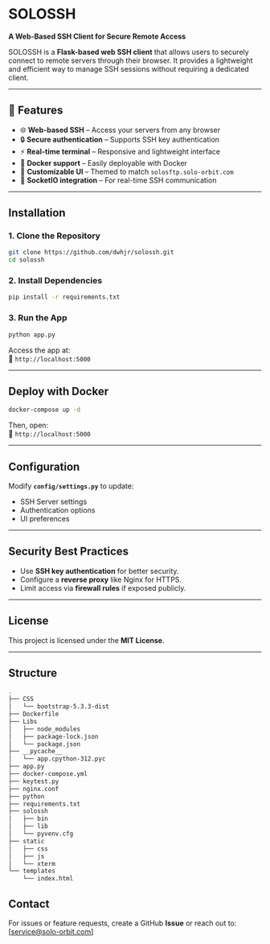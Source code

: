 # SOLOSSH
**A Web-Based SSH Client for Secure Remote Access**  

SOLOSSH is a **Flask-based web SSH client** that allows users to securely connect to remote servers through their browser. It provides a lightweight and efficient way to manage SSH sessions without requiring a dedicated client.

---

## 🔧 Features
- 🌐 **Web-based SSH** – Access your servers from any browser  
- 🔒 **Secure authentication** – Supports SSH key authentication  
- ⚡ **Real-time terminal** – Responsive and lightweight interface  
- 🐳 **Docker support** – Easily deployable with Docker  
- 🎨 **Customizable UI** – Themed to match `solosftp.solo-orbit.com`  
- 📡 **SocketIO integration** – For real-time SSH communication  

---

## Installation

### 1. Clone the Repository
```bash
git clone https://github.com/dwhjr/solossh.git
cd solossh
```

### 2. Install Dependencies
```bash
pip install -r requirements.txt
```

### 3. Run the App
```bash
python app.py
```
Access the app at:  
🔗 `http://localhost:5000`

---

## Deploy with Docker
```bash
docker-compose up -d
```
Then, open:  
🔗 `http://localhost:5000`

---

## Configuration
Modify **`config/settings.py`** to update:
- SSH Server settings  
- Authentication options  
- UI preferences  

---

## Security Best Practices
- Use **SSH key authentication** for better security.  
- Configure a **reverse proxy** like Nginx for HTTPS.  
- Limit access via **firewall rules** if exposed publicly.  

---

## License
This project is licensed under the **MIT License**.  

---

## Structure
```bash
.
├── CSS
│   └── bootstrap-5.3.3-dist
├── Dockerfile
├── Libs
│   ├── node_modules
│   ├── package-lock.json
│   └── package.json
├── __pycache__
│   └── app.cpython-312.pyc
├── app.py
├── docker-compose.yml
├── keytest.py
├── nginx.conf
├── python
├── requirements.txt
├── solossh
│   ├── bin
│   ├── lib
│   └── pyvenv.cfg
├── static
│   ├── css
│   ├── js
│   └── xterm
└── templates
    └── index.html
```

## Contact
For issues or feature requests, create a GitHub **Issue** or reach out to:  
[service@solo-orbit.com]


